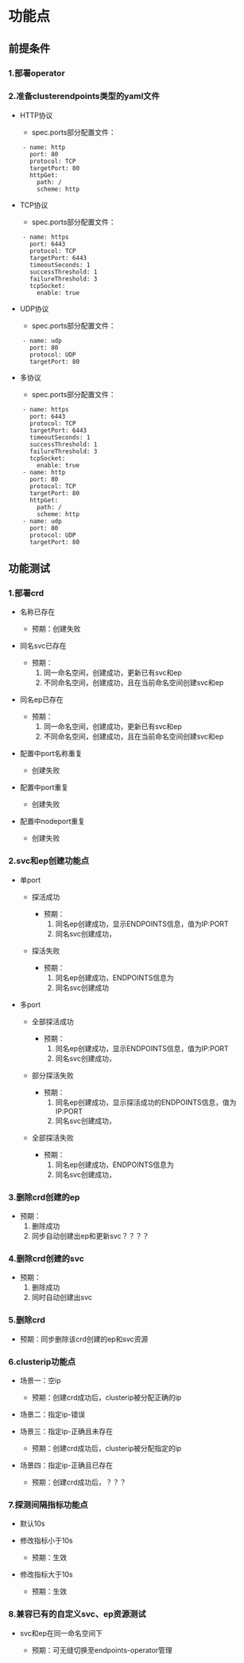# 功能点

## 前提条件

### 1.部署operator

### 2.准备clusterendpoints类型的yaml文件

- HTTP协议

	- spec.ports部分配置文件：
```ports:
    - name: http
      port: 80
      protocol: TCP
      targetPort: 80
      httpGet:
        path: /
        scheme: http
```
- TCP协议

	- spec.ports部分配置文件：
```ports:
    - name: https
      port: 6443
      protocol: TCP
      targetPort: 6443
      timeoutSeconds: 1
      successThreshold: 1
      failureThreshold: 3
      tcpSocket:
        enable: true
```
- UDP协议

	- spec.ports部分配置文件：
```ports:
    - name: udp
      port: 80
      protocol: UDP
      targetPort: 80
```
- 多协议

	- spec.ports部分配置文件：
```ports:
    - name: https
      port: 6443
      protocol: TCP
      targetPort: 6443
      timeoutSeconds: 1
      successThreshold: 1
      failureThreshold: 3
      tcpSocket:
        enable: true
    - name: http
      port: 80
      protocol: TCP
      targetPort: 80
      httpGet:
        path: /
        scheme: http
    - name: udp
      port: 80
      protocol: UDP
      targetPort: 80
```
## 功能测试

### 1.部署crd

- 名称已存在

	- 预期：创建失败

- 同名svc已存在

	- 预期：
      1. 同一命名空间，创建成功，更新已有svc和ep
      2. 不同命名空间，创建成功，且在当前命名空间创建svc和ep

- 同名ep已存在
	- 预期：
      1. 同一命名空间，创建成功，更新已有svc和ep
      2. 不同命名空间，创建成功，且在当前命名空间创建svc和ep

- 配置中port名称重复

	- 创建失败

- 配置中port重复

	- 创建失败

- 配置中nodeport重复

	- 创建失败

### 2.svc和ep创建功能点

- 单port

	- 探活成功

		- 预期：
          1. 同名ep创建成功，显示ENDPOINTS信息，值为IP:PORT
          2. 同名svc创建成功，

	- 探活失败

		- 预期：
          1. 同名ep创建成功，ENDPOINTS信息为<none>
          2. 同名svc创建成功

- 多port

	- 全部探活成功

		- 预期：
          1. 同名ep创建成功，显示ENDPOINTS信息，值为IP:PORT
          2. 同名svc创建成功，

	- 部分探活失败

		- 预期：
          1. 同名ep创建成功，显示探活成功的ENDPOINTS信息，值为IP:PORT
          2. 同名svc创建成功，

	- 全部探活失败

		- 预期：
          1. 同名ep创建成功，ENDPOINTS信息为<none>
          2. 同名svc创建成功，

### 3.删除crd创建的ep

- 预期：
  1. 删除成功
  2. 同步自动创建出ep和更新svc？？？？

### 4.删除crd创建的svc

- 预期：
  1. 删除成功
  2. 同时自动创建出svc

### 5.删除crd

- 预期：同步删除该crd创建的ep和svc资源

### 6.clusterip功能点

- 场景一：空ip

	- 预期：创建crd成功后，clusterip被分配正确的ip

- 场景二：指定ip-错误
- 场景三：指定ip-正确且未存在

	- 预期：创建crd成功后，clusterip被分配指定的ip

- 场景四：指定ip-正确且已存在

	- 预期：创建crd成功后，？？？

### 7.探测间隔指标功能点

- 默认10s
- 修改指标小于10s

	- 预期：生效

- 修改指标大于10s

	- 预期：生效

### 8.兼容已有的自定义svc、ep资源测试

- svc和ep在同一命名空间下

	- 预期：可无缝切换至endpoints-operator管理

